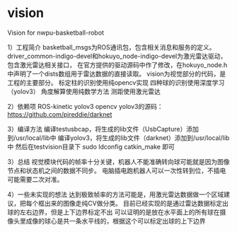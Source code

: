 # vision
Vision for nwpu-basketball-robot

1）工程简介
basketball_msgs为ROS通讯包，包含相关消息和服务的定义。
driver_common-indigo-devel和hokuyo_node-indigo-devel为激光雷达驱动，包含激光雷达相关接口，
在官方提供的驱动源码中作了修改，在hokuyo_node.h中声明了一个dists数组用于雷达数据的直接读取。
vision为视觉部分的代码，是工程的主要部分。 
标定柱的识别使用纯opencv实现
四种球的识别使用深度学习（yolov3）
角度解算使用纯数学方法 
测距使用激光雷达

2）依赖项
ROS-kinetic yolov3  opencv
yolov3的源码：
https://github.com/pjreddie/darknet

3）编译方法
编译testusbcap，将生成的lib文件（UsbCapture）添加到/usr/local/lib中
编译yolov3，将生成的lib文件（darknet）添加到/usr/local/lib中
然后在testvision目录下
sudo ldconfig 
catkin_make
即可

3）总结
视觉模块代码的帧率十分关键，机器人不能准确转向球可能就是因为图像节点和状态机之间的数据不同步。
电脑插电跑机器人可以一次性转到位，不插电可能需要二次对准。

4）一些未实现的想法
达到极致帧率的方法可能是，用激光雷达数据做一个区域建议，把每个框出来的图像走纯CV做分类。
目前已经实现的是通过雷达数据标定出球的左右边界，但是上下边界标定不出
可以证明的是放在水平面上的所有球在摄像头里成像的球心是共一条水平线的，根据这个可以标定出球的上下边界

